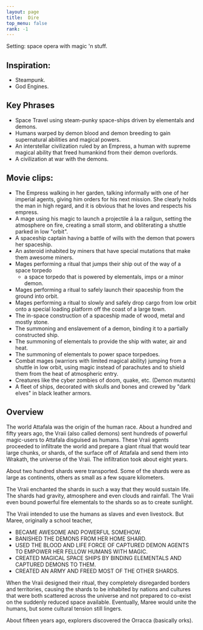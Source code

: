 ```yaml
---
layout: page
title:  Dire
top_menu: false
rank: -1
---
```


Setting: space opera with magic 'n stuff.

## Inspiration:
* Steampunk.
* God Engines.

## Key Phrases
* Space Travel using steam-punky space-ships driven by elementals and demons.
* Humans warped by demon blood and demon breeding to gain supernatural abilities
and magical powers.
* An interstellar civilization ruled by an Empress, a human with supreme magical
  ability that freed humankind from their demon overlords.
* A civilization at war with the demons.

## Movie clips:

* The Empress walking in her garden, talking informally with one of her imperial agents,
  giving him orders for his next mission. She clearly holds the man in high regard, and
  it is obvious that he loves and respects his empress.
* A mage using his magic to launch a projectile á la a railgun,
  setting the atmosphere on fire, creating a small storm, and obliterating
  a shuttle parked in low "orbit".
* A spaceship captain having a battle of wills with the demon that powers her spaceship.
* An asteroid inhabited by miners that have special mutations that make them awesome miners.
* Mages performing a ritual that jumps their ship out of the way of a space torpedo
  - a space torpedo that is powered by elementals, imps or a minor demon.
* Mages performing a ritual to safely launch their spaceship from the ground into orbit.
* Mages performing a ritual to slowly and safely drop cargo from low orbit onto a
  special loading platform off the coast of a large town.
* The in-space construction of a spaceship made of wood, metal and mostly stone.
* The summoning and enslavement of a demon, binding it to a partially constructed ship.
* The summoning of elementals to provide the ship with water, air and heat.
* The summoning of elementals to power space torpedoes.
* Combat mages (warriors with limited magical ability) jumping
  from a shuttle in low orbit, using magic instead of parachutes
  and to shield them from the heat of atmospheric entry.
* Creatures like the cyber zombies of doom, quake, etc. (Demon mutants)
* A fleet of ships, decorated with skulls and bones and crewed by "dark elves" in black leather armors.


## Overview
The world Attafala was the origin of the human race.
About a hundred and fifty years ago, the Vraii (also called demons) sent hundreds
of powerful magic-users to Attafala disguised as humans.
These Vraii agents proceeded to infiltrate the world and prepare a giant ritual
that would tear large chunks, or shards, of the surface off of Attafala and send
them into Wrakath, the universe of the Vraii. The infiltration took about eight years.

About two hundred shards were transported. Some of the shards were as large as continents,
others as small as a few square kilometers.

The Vraii enchanted the shards in such a way that they would sustain life.
The shards had gravity, atmosphere and even clouds and rainfall.
The Vraii even bound powerful fire elementals to the shards so as to create sunlight.

The Vraii intended to use the humans as slaves and even livestock.
But Maree, originally a school teacher,
* BECAME AWESOME AND POWERFUL SOMEHOW.
* BANISHED THE DEMONS FROM HER HOME SHARD.
* USED THE BLOOD AND LIFE FORCE OF CAPTURED DEMON AGENTS
TO EMPOWER HER FELLOW HUMANS WITH MAGIC.
* CREATED MAGICAL SPACE SHIPS BY BINDING ELEMENTALS AND
CAPTURED DEMONS TO THEM.
* CREATED AN ARMY AND FREED MOST OF THE OTHER SHARDS.

When the Vraii designed their ritual, they completely disregarded borders and territories,
causing the shards to be inhabited by nations and cultures that were both scattered across
the universe and not prepared to co-exist on the suddenly reduced space available.
Eventually, Maree would unite the humans, but some cultural tension still lingers.

About fifteen years ago, explorers discovered the Orracca (basically orks).
